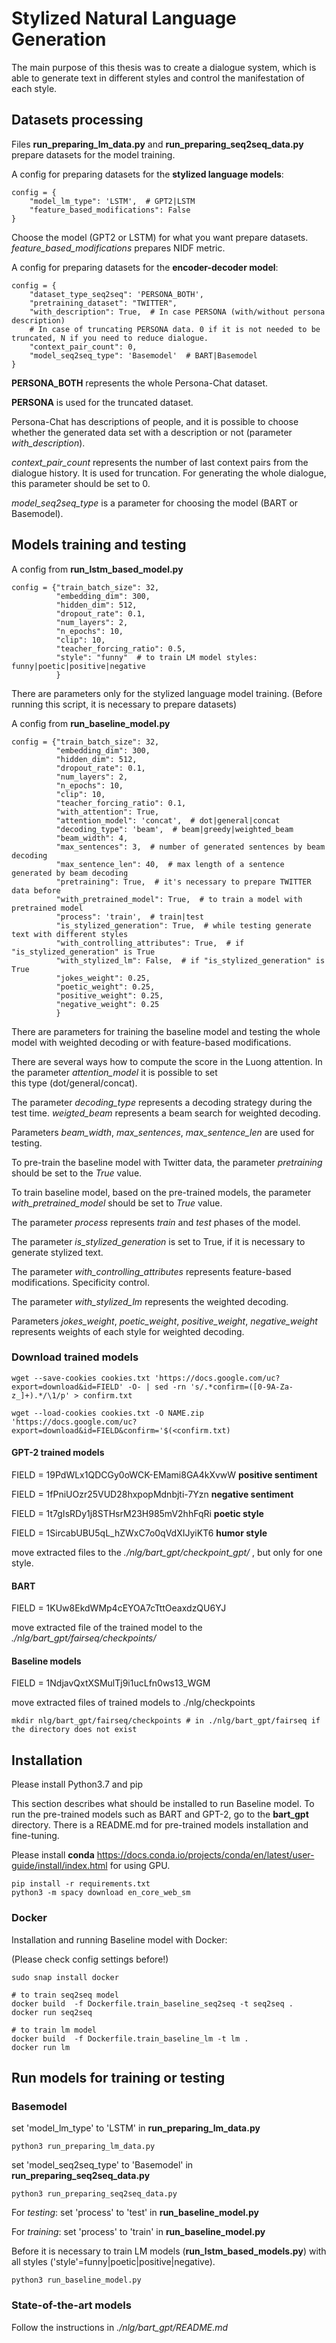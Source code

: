 # Stylized Natural Language Generation

The main purpose of this thesis was to create a dialogue system, which is able to generate
text in different styles and control the manifestation of each style.

## Datasets processing
Files **run_preparing_lm_data.py** and **run_preparing_seq2seq_data.py** prepare datasets for the model training.

A config for preparing datasets for the **stylized language models**:
```
config = {
    "model_lm_type": 'LSTM',  # GPT2|LSTM
    "feature_based_modifications": False
}
```
Choose the model (GPT2 or LSTM) for what you want prepare datasets. *feature_based_modifications* prepares NIDF metric.

A config for preparing datasets for the **encoder-decoder model**:
```
config = { 
    "dataset_type_seq2seq": 'PERSONA_BOTH',
    "pretraining_dataset": "TWITTER",
    "with_description": True,  # In case PERSONA (with/without persona description)
    # In case of truncating PERSONA data. 0 if it is not needed to be truncated, N if you need to reduce dialogue.
    "context_pair_count": 0,
    "model_seq2seq_type": 'Basemodel'  # BART|Basemodel
}
``` 
**PERSONA_BOTH** represents the whole Persona-Chat dataset. 

**PERSONA** is used for the truncated dataset.

Persona-Chat has descriptions of people, and it is possible to choose whether the generated data set with a description or not (parameter *with_description*).

*context_pair_count* represents the number of last context pairs from the dialogue history. It is used for truncation. For generating the whole dialogue, this parameter should be set to 0.
  
*model_seq2seq_type* is a parameter for choosing the model (BART or Basemodel).

## Models training and testing

A config from **run_lstm_based_model.py**
```
config = {"train_batch_size": 32,
          "embedding_dim": 300,
          "hidden_dim": 512,
          "dropout_rate": 0.1,
          "num_layers": 2,
          "n_epochs": 10,
          "clip": 10,
          "teacher_forcing_ratio": 0.5,
          "style": "funny"  # to train LM model styles: funny|poetic|positive|negative
          }
```
There are parameters only for the stylized language model training. (Before running this script, it is necessary to prepare datasets)

A config from **run_baseline_model.py**
```
config = {"train_batch_size": 32,
          "embedding_dim": 300,
          "hidden_dim": 512,
          "dropout_rate": 0.1,
          "num_layers": 2,
          "n_epochs": 10,
          "clip": 10,
          "teacher_forcing_ratio": 0.1,
          "with_attention": True,
          "attention_model": 'concat',  # dot|general|concat
          "decoding_type": 'beam',  # beam|greedy|weighted_beam
          "beam_width": 4,
          "max_sentences": 3,  # number of generated sentences by beam decoding
          "max_sentence_len": 40,  # max length of a sentence generated by beam decoding
          "pretraining": True,  # it's necessary to prepare TWITTER data before
          "with_pretrained_model": True,  # to train a model with pretrained model
          "process": 'train',  # train|test
          "is_stylized_generation": True,  # while testing generate text with different styles
          "with_controlling_attributes": True,  # if "is_stylized_generation" is True
          "with_stylized_lm": False,  # if "is_stylized_generation" is True
          "jokes_weight": 0.25,
          "poetic_weight": 0.25,
          "positive_weight": 0.25,
          "negative_weight": 0.25
          }
```
There are parameters for training the baseline model and testing the whole model with weighted decoding or with feature-based modifications.

There are several ways how to compute the score in the Luong attention. In the parameter *attention_model* it is possible to set  
this type (dot/general/concat).

The parameter *decoding_type* represents a decoding strategy during the test time. *weigted_beam* represents a beam search for weighted decoding.

Parameters *beam_width*, *max_sentences*, *max_sentence_len* are used for testing.

To pre-train the baseline model with Twitter data, the parameter *pretraining* should be set to the *True* value.

To train baseline model, based on the pre-trained models, the parameter *with_pretrained_model* should be set to *True* value.

The parameter *process* represents *train* and *test* phases of the model.

The parameter *is_stylized_generation* is set to True, if it is necessary to generate stylized text.

The parameter *with_controlling_attributes* represents feature-based modifications. Specificity control.

The parameter *with_stylized_lm* represents the weighted decoding.

Parameters *jokes_weight*, *poetic_weight*, *positive_weight*, *negative_weight* represents weights of each style for weighted decoding. 

### Download trained models

```
wget --save-cookies cookies.txt 'https://docs.google.com/uc?export=download&id=FIELD' -O- | sed -rn 's/.*confirm=([0-9A-Za-z_]+).*/\1/p' > confirm.txt

wget --load-cookies cookies.txt -O NAME.zip  'https://docs.google.com/uc?export=download&id=FIELD&confirm='$(<confirm.txt)

```
#### GPT-2 trained models

FIELD = 19PdWLx1QDCGy0oWCK-EMami8GA4kXvwW **positive sentiment**

FIELD = 1fPniUOzr25VUD28hxpopMdnbjti-7Yzn **negative sentiment**

FIELD = 1t7gIsRDy1j8STHsrM23H985mV2hhFqRi **poetic style**

FIELD = 1SircabUBU5qL_hZWxC7o0qVdXIJyiKT6 **humor style**

move extracted files to the *./nlg/bart_gpt/checkpoint_gpt/* , but only for one style.
#### BART

FIELD = 1KUw8EkdWMp4cEYOA7cTttOeaxdzQU6YJ

move extracted file of the trained model to the *./nlg/bart_gpt/fairseq/checkpoints/*

#### Baseline models

FIELD = 1NdjavQxtXSMulTj9i1ucLfn0ws13_WGM

move extracted files of trained models to ./nlg/checkpoints
```
mkdir nlg/bart_gpt/fairseq/checkpoints # in ./nlg/bart_gpt/fairseq if the directory does not exist

```

## Installation

Please install Python3.7 and pip

This section describes what should be installed to run Baseline model.
To run the pre-trained models such as BART and GPT-2, go to the **bart_gpt** directory. There is a README.md for pre-trained models installation and fine-tuning.

Please install **conda** https://docs.conda.io/projects/conda/en/latest/user-guide/install/index.html
for using GPU.
```
pip install -r requirements.txt
python3 -m spacy download en_core_web_sm
```
### Docker 
Installation and running Baseline model with Docker:

(Please check config settings before!)
```
sudo snap install docker

# to train seq2seq model
docker build  -f Dockerfile.train_baseline_seq2seq -t seq2seq .
docker run seq2seq

# to train lm model
docker build  -f Dockerfile.train_baseline_lm -t lm .
docker run lm
```

## Run models for training or testing
### Basemodel
set 'model_lm_type' to 'LSTM' in **run_preparing_lm_data.py**
```
python3 run_preparing_lm_data.py
```
set 'model_seq2seq_type' to 'Basemodel' in **run_preparing_seq2seq_data.py**
```
python3 run_preparing_seq2seq_data.py
```

For *testing*:
set 'process' to 'test' in **run_baseline_model.py**

For *training*: 
set 'process' to 'train' in **run_baseline_model.py**

Before it is necessary to train LM models (**run_lstm_based_models.py**) with all styles ('style'=funny|poetic|positive|negative).
```
python3 run_baseline_model.py
```

### State-of-the-art models

Follow the instructions in *./nlg/bart_gpt/README.md*

